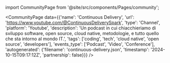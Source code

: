 
import CommunityPage from '@site/src/components/Pages/community';

<CommunityPage
    data={{'name': 'Continuous Delivery', 'url': 'https://www.youtube.com/@ContinuousDeliverySpark', 'type': 'Channel', 'platform': 'Youtube', 'description': 'Un podcast in cui chiacchieriamo di sviluppo software, open source, cloud native, metodologie, e tutto quello che sta intorno al mondo IT.', 'tags': ['coding', 'tech', 'cloud native', 'open source', 'developers'], 'events_type': ['Podcast', 'Video', 'Conference'], 'autogenerated': {'filename': 'continuous-delivery.json', 'timestamp': '2024-10-15T09:17:12Z', 'partnership': false}}}
/>
